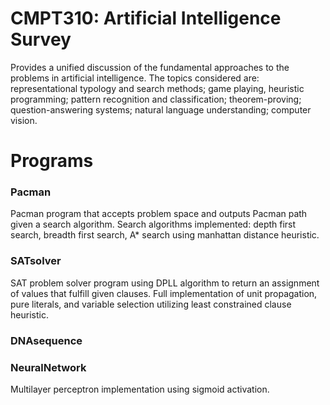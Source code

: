 # CMPT310: Artificial Intelligence Survey

Provides a unified discussion of the fundamental approaches to the problems in artificial intelligence. The topics considered are: representational typology and search methods; game playing, heuristic programming; pattern recognition and classification; theorem-proving; question-answering systems; natural language understanding; computer vision.

# Programs

### Pacman

Pacman program that accepts problem space and outputs Pacman path given a search algorithm. Search algorithms implemented: depth first search, breadth first search, A* search using manhattan distance heuristic.

### SATsolver

SAT problem solver program using DPLL algorithm to return an assignment of values that fulfill given clauses. Full implementation of unit propagation, pure literals, and variable selection utilizing least constrained clause heuristic.

### DNAsequence



### NeuralNetwork

Multilayer perceptron implementation using sigmoid activation.
